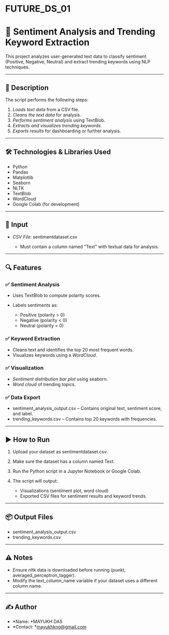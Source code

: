 # FUTURE_DS_01
# 💬 Sentiment Analysis and Trending Keyword Extraction

This project analyzes user-generated text data to classify sentiment (Positive, Negative, Neutral) and extract trending keywords using NLP techniques.

---

## 📄 Description

The script performs the following steps:

1. *Loads text data* from a CSV file.
2. *Cleans the text data* for analysis.
3. *Performs sentiment analysis* using TextBlob.
4. *Extracts and visualizes trending keywords*.
5. *Exports results* for dashboarding or further analysis.

---

## 🛠 Technologies & Libraries Used

* Python
* Pandas
* Matplotlib
* Seaborn
* NLTK
* TextBlob
* WordCloud
* Google Colab (for development)

---

## 📂 Input

* *CSV File*: sentimentdataset.csv

  * Must contain a column named "Text" with textual data for analysis.

---

## 🔍 Features

### ✅ Sentiment Analysis

* Uses TextBlob to compute polarity scores.
* Labels sentiments as:

  * Positive (polarity > 0)
  * Negative (polarity < 0)
  * Neutral (polarity = 0)

### ✅ Keyword Extraction

* Cleans text and identifies the top 20 most frequent words.
* Visualizes keywords using a *WordCloud*.

### ✅ Visualization

* *Sentiment distribution bar plot* using seaborn.
* *Word cloud* of trending topics.

### ✅ Data Export

* sentiment_analysis_output.csv – Contains original text, sentiment score, and label.
* trending_keywords.csv – Contains top 20 keywords with frequencies.

---

## ▶ How to Run

1. Upload your dataset as sentimentdataset.csv.
2. Make sure the dataset has a column named Text.
3. Run the Python script in a Jupyter Notebook or Google Colab.
4. The script will output:

   * Visualizations (sentiment plot, word cloud)
   * Exported CSV files for sentiment results and keyword trends.

---

## 📦 Output Files

* sentiment_analysis_output.csv
* trending_keywords.csv

---

## ⚠ Notes

* Ensure nltk data is downloaded before running (punkt, averaged_perceptron_tagger).
* Modify the text_column_name variable if your dataset uses a different column name.

---

## ✍ Author

* *Name: *MAYUKH DAS
* *Contact: *mayukhkng@gmail.com
